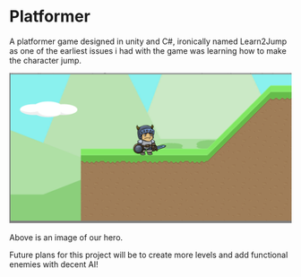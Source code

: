 # Platformer

A platformer game designed in unity and C#, ironically named Learn2Jump as one of the earliest issues i had with the game was learning how to make the character jump.

![heroimage](/Images/hero.png)

Above is an image of our hero.

Future plans for this project will be to create more levels and add functional enemies with decent AI!
